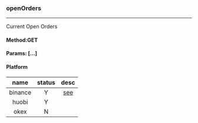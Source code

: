 ### openOrders

---

Current Open Orders

#### Method:GET

#### Params: [...]

#### Platform

| name | status | desc |
|:---:|:---:|:---:|
|binance|Y|[see](https://binance-docs.github.io/apidocs/spot/en/#current-open-orders-user_data)|
|huobi|Y||
|okex|N||
